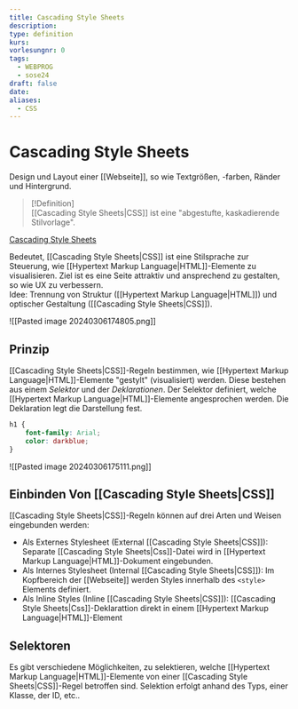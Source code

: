```yaml
---
title: Cascading Style Sheets
description: 
type: definition
kurs: 
vorlesungnr: 0
tags:
  - WEBPROG
  - sose24
draft: false
date: 
aliases:
  - CSS
---
```


# Cascading Style Sheets

Design und Layout einer [[Webseite]], so wie Textgrößen, -farben, Ränder und Hintergrund.

> [!Definition]  
> [[Cascading Style Sheets|CSS]] ist eine "abgestufte, kaskadierende Stilvorlage".

[Cascading Style Sheets](https://www.w3.org/Style/CSS/)

Bedeutet, [[Cascading Style Sheets|CSS]] ist eine Stilsprache zur Steuerung, wie [[Hypertext Markup Language|HTML]]-Elemente zu visualisieren. Ziel ist es eine Seite attraktiv und ansprechend zu gestalten, so wie UX zu verbessern.  
Idee: Trennung von Struktur ([[Hypertext Markup Language|HTML]]) und optischer Gestaltung ([[Cascading Style Sheets|CSS]]).

![[Pasted image 20240306174805.png]]

## Prinzip

[[Cascading Style Sheets|CSS]]-Regeln bestimmen, wie [[Hypertext Markup Language|HTML]]-Elemente "gestylt" (visualisiert) werden. Diese bestehen aus einem *Selektor* und der *Deklarationen*. Der Selektor definiert, welche [[Hypertext Markup Language|HTML]]-Elemente angesprochen werden. Die Deklaration legt die Darstellung fest.

```css
h1 {
	font-family: Arial;
	color: darkblue;
}
```

![[Pasted image 20240306175111.png]]

## Einbinden Von [[Cascading Style Sheets|CSS]]

[[Cascading Style Sheets|CSS]]-Regeln können auf drei Arten und Weisen eingebunden werden:

- Als Externes Stylesheet (External [[Cascading Style Sheets|CSS]]): Separate [[Cascading Style Sheets|Css]]-Datei wird in [[Hypertext Markup Language|HTML]]-Dokument eingebunden.
- Als Internes Stylesheet (Internal [[Cascading Style Sheets|CSS]]): Im Kopfbereich der [[Webseite]] werden Styles innerhalb des `<style>` Elements definiert.
- Als Inline Styles (Inline [[Cascading Style Sheets|CSS]]): [[Cascading Style Sheets|Css]]-Deklarattion direkt in einem [[Hypertext Markup Language|HTML]]-Element

## Selektoren

Es gibt verschiedene Möglichkeiten, zu selektieren, welche [[Hypertext Markup Language|HTML]]-Elemente von einer [[Cascading Style Sheets|CSS]]-Regel betroffen sind. Selektion erfolgt anhand des Typs, einer Klasse, der ID, etc..
